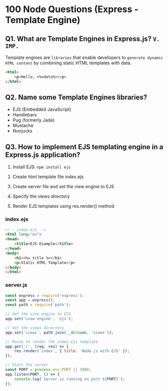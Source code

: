 # 100 Node Questions (Express - Template Engine)

## Q1. What are Template Engines in Express.js? `V. IMP.`

Template engines are `libraries` that enable developers to `generate dynamic HTML content` by combining static HTML templates with data.

```html
<html>
    <p>Hello, <%=data%></p>
</html>
```

## Q2. Name some Template Engines libraries?

* EJS (Embedded JavaScript)
* Handlebars
* Pug (formerly Jade)
* Mustache
* Nunjucks

## Q3. How to implement EJS templating engine in a Express.js application?

1. Install EJS: `npm install ejs`

2. Create html template file index.ejs

3. Create server file and set the view engine to EJS

4. Specify the views directory

5. Render EJS templates using res.render() method

### index.ejs
```html
<!-- index.ejs -->
<html lang="en">
<head>
    <title>EJS Example</title>
</head>
<body>
    <h1><%= title %></h1>
    <p>Static HTML Template</p>
</body>
</html>
```

### server.js
```javascript
const express = require('express');
const app = express();
const path = require('path');

// Set the view engine to EJS
app.set('view engine', 'ejs');

// Set the views directory
app.set('views', path.join(__dirname, 'views'));

// Route to render the index.ejs template
app.get('/', (req, res) => {
    res.render('index', { title: 'Node.js with EJS' });
});

// Start the server
const PORT = process.env.PORT || 3000;
app.listen(PORT, () => {
    console.log(`Server is running on port ${PORT}`);
});
```

<!---
Adarsh 
31th July 2024
09:50 PM
(16:17)
--->